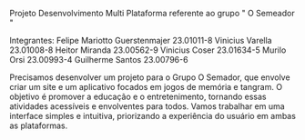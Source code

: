 Projeto Desenvolvimento Multi Plataforma referente ao grupo " O Semeador "

Integrantes:
Felipe Mariotto Guerstenmajer 23.01011-8 
Vinicius Varella 23.01008-8 
Heitor Miranda 23.00562-9 
Vinicius Coser  23.01634-5 
Murilo Orsi 23.00993-4 
Guilherme Santos 23.00796-6

Precisamos desenvolver um projeto para o Grupo O Semador, que envolve criar um site e um aplicativo focados em jogos de memória e tangram. 
O objetivo é promover a educação e o entretenimento, tornando essas atividades acessíveis e envolventes para todos. 
Vamos trabalhar em uma interface simples e intuitiva, priorizando a experiência do usuário em ambas as plataformas.

